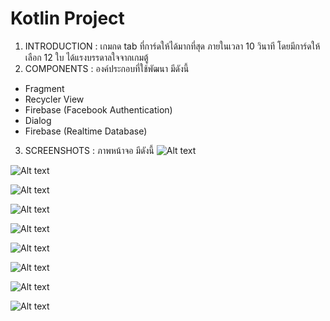 # Kotlin Project
1. INTRODUCTION : เกมกด tab ที่การ์ดให้ได้มากที่สุด ภายในเวลา 10 วินาที โดยมีการ์ดให้เลือก 12 ใบ ได้แรงบรรดาลใจจากเกมตู้
2. COMPONENTS : องค์ประกอบที่ใช้พัฒนา มีดังนี้
 - Fragment
 - Recycler View
 - Firebase (Facebook Authentication)
 - Dialog
 - Firebase (Realtime Database)
 3. SCREENSHOTS : ภาพหน้าจอ มีดังนี้
![Alt text](img/1.png?raw=true)

![Alt text](img/2.png?raw=true)

![Alt text](img/3.png?raw=true)

![Alt text](img/4.png?raw=true)

![Alt text](img/5.png?raw=true)

![Alt text](img/6.png?raw=true)

![Alt text](img/7.png?raw=true)

![Alt text](img/8.png?raw=true)

![Alt text](img/9.JPG?raw=true)

